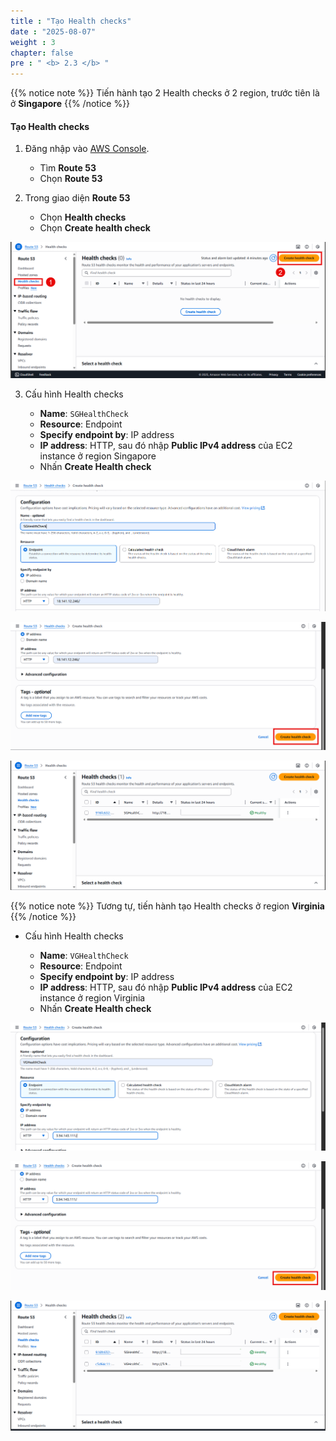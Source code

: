 ```yaml
---
title : "Tạo Health checks"
date : "2025-08-07"
weight : 3
chapter: false
pre : " <b> 2.3 </b> "
---
```


{{% notice note %}}
Tiến hành tạo 2 Health checks ở 2 region, trước tiên là ở **Singapore**
{{% /notice %}}

#### Tạo Health checks

1. Đăng nhập vào [AWS Console](https://aws.amazon.com/console/).

    - Tìm **Route 53**
    - Chọn **Route 53**

2. Trong giao diện **Route 53**

    - Chọn **Health checks**
    - Chọn **Create health check**

![CreateHealthcheck](/static/images/01/CHC1.png?featherlight=false&width=90pc)

3. Cấu hình Health checks

    - **Name**: `SGHealthCheck`
    - **Resource**: Endpoint
    - **Specify endpoint by**: IP address
    - **IP address**: HTTP, sau đó nhập **Public IPv4 address** của EC2 instance ở region Singapore
    - Nhấn **Create Health check**

![CreateHealthcheck](/static/images/01/CHC2.png?featherlight=false&width=90pc)

![CreateHealthcheck](/static/images/01/CHC3.png?featherlight=false&width=90pc)

![CreateHealthcheck](/static/images/01/CHC4.png?featherlight=false&width=90pc)

{{% notice note %}}
Tương tự, tiến hành tạo Health checks ở region **Virginia**
{{% /notice %}}

- Cấu hình Health checks
  
    - **Name**: `VGHealthCheck`
    - **Resource**: Endpoint
    - **Specify endpoint by**: IP address
    - **IP address**: HTTP, sau đó nhập **Public IPv4 address** của EC2 instance ở region Virginia
    - Nhấn **Create Health check**

![CreateHealthcheck](/static/images/01/CHC5.png?featherlight=false&width=90pc)

![CreateHealthcheck](/static/images/01/CHC6.png?featherlight=false&width=90pc)

![CreateHealthcheck](/static/images/01/CHC7.png?featherlight=false&width=90pc)
